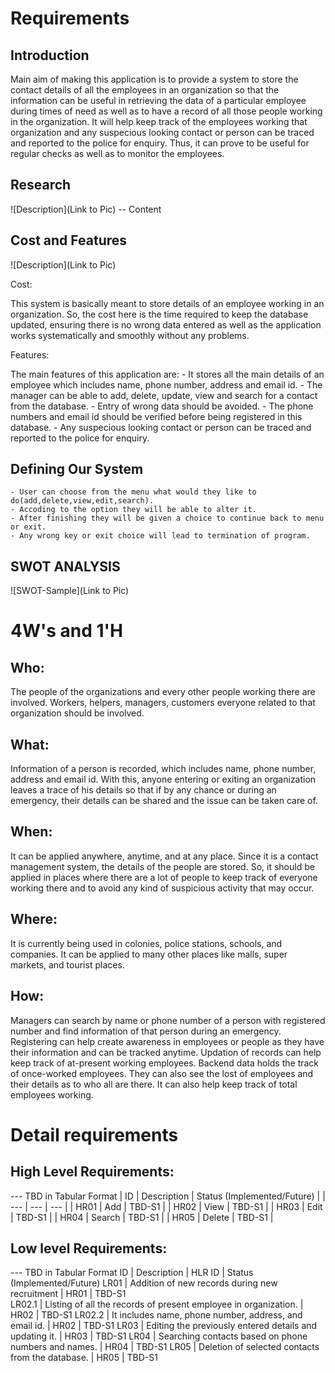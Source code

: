 # Requirements
## Introduction
Main aim of making this application is to provide a system to store the contact details of all the employees in an organization so that the information can be useful in retrieving the data of a particular employee during times of need as well as to have a record of all those people working in the organization. It will help keep track of the employees working that organization and any suspecious looking contact or person can be traced and reported to the police for enquiry. Thus, it can prove to be useful for regular checks as well as to monitor the employees.

## Research
![Description](Link to Pic)
-- Content 
## Cost and Features
![Description](Link to Pic)
 
Cost: 

This system is basically meant to store details of an employee working in an organization. So, the cost here is the time required to keep the database updated, ensuring there is no wrong data entered as well as the application works systematically and smoothly without any problems.

Features:

The main features of this application are:
    - It stores all the main details of an employee which includes name, phone number, address and email id.
    - The manager can be able to add, delete, update, view and search for a contact from the database.
    - Entry of wrong data should be avoided.
    - The phone numbers and email id should be verified before being registered in this database.
    - Any suspecious looking contact or person can be traced and reported to the police for enquiry.

## Defining Our System

    - User can choose from the menu what would they like to do(add,delete,view,edit,search).
    - Accoding to the option they will be able to alter it.
    - After finishing they will be given a choice to continue back to menu or exit.
    - Any wrong key or exit choice will lead to termination of program.

## SWOT ANALYSIS
![SWOT-Sample](Link to Pic)

# 4W&#39;s and 1&#39;H

## Who:

The people of the organizations and every other people working there are involved.
Workers, helpers, managers, customers everyone related to that organization should be involved.

## What:

Information of a person is recorded, which includes name, phone number, address and email id.
With this, anyone entering or exiting an organization leaves a trace of his details so that if by any chance or during an emergency, their details can be shared and the issue can be taken care of.

## When:

It can be applied anywhere, anytime, and at any place. 
Since it is a contact management system, the details of the people are stored.
So, it should be applied in places where there are a lot of people to keep track of everyone working there and to avoid any kind of suspicious activity that may occur.

## Where:

It is currently being used in colonies, police stations, schools, and companies.
It can be applied to many other places like malls, super markets, and tourist places.

## How:

Managers can search by name or phone number of a person with registered number and find information of that person during an emergency. 
Registering can help create awareness in employees or people as they have their information and can be tracked anytime.
Updation of records can help keep track of at-present working employees.
Backend data holds the track of once-worked employees.
They can also see the lost of employees and their details as to who all are there.
It can also help keep track of total employees working.


# Detail requirements
## High Level Requirements:
--- TBD in Tabular Format 
 | ID  | Description | Status (Implemented/Future) |
 | --- | --- | --- |
 | HR01 | Add         | TBD-S1 |
 | HR02 | View        | TBD-S1 |
 | HR03 | Edit        | TBD-S1 |
 | HR04 | Search      | TBD-S1 |
 | HR05 | Delete      | TBD-S1 |

##  Low level Requirements:
--- TBD in Tabular Format 
  ID    |                           Description                           | HLR ID | Status (Implemented/Future)
 LR01   | Addition of new records during new recruitment                  |  HR01  | TBD-S1  
 LR02.1 | Listing of all the records of present employee in organization. |  HR02  | TBD-S1
 LR02.2 | It includes name, phone number, address, and email id.          |  HR02  | TBD-S1
 LR03   | Editing the previously entered details and updating it.         |  HR03  | TBD-S1
 LR04   | Searching contacts based on phone numbers and names.            |  HR04  | TBD-S1
 LR05   | Deletion of selected contacts from the database.                |  HR05  | TBD-S1
